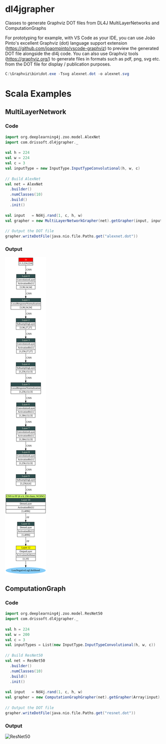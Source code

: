 # dl4jgrapher
Classes to generate Graphviz DOT files from DL4J MultiLayerNetworks and ComputationGraphs

For prototyping for example, with VS Code as your IDE, you can use João Pinto's excellent Graphviz (dot) language support extension (https://github.com/joaompinto/vscode-graphviz) to preview the generated DOT file alongside the dl4j code. You can also use Graphviz tools (https://graphviz.org/) to generate files in formats such as pdf, png, svg etc. from the DOT file for display / publication purposes.

```powershell
C:\Graphviz\bin\dot.exe -Tsvg alexnet.dot -o alexnet.svg
```

# Scala Examples

## MultiLayerNetwork

### Code

```scala
import org.deeplearning4j.zoo.model.AlexNet
import com.drissoft.dl4jgrapher._

val h = 224
val w = 224
val c = 3
val inputType = new InputType.InputTypeConvolutional(h, w, c)

// Build AlexNet
val net = AlexNet
  .builder()
  .numClasses(10)
  .build()
  .init()

val input   = Nd4j.rand(1, c, h, w)
val grapher = new MultiLayerNetworkGrapher(net).getGrapher(input, inputType)

// Output the DOT file
grapher.writeDotFile(java.nio.file.Paths.get("alexnet.dot"))
```

### Output
![AlexNet](./alexnet.svg)

## ComputationGraph

### Code

```scala
import org.deeplearning4j.zoo.model.ResNet50
import com.drissoft.dl4jgrapher._

val h = 224
val w = 200
val c = 3
val inputTypes = List(new InputType.InputTypeConvolutional(h, w, c))

// Build ResNet50
val net = ResNet50
  .builder()
  .numClasses(10)
  .build()
  .init()

val input   = Nd4j.rand(1, c, h, w)
val grapher = new ComputationGraphGrapher(net).getGrapher(Array(input), inputTypes)

// Output the DOT file
grapher.writeDotFile(java.nio.file.Paths.get("resnet.dot"))
```

### Output
![ResNet50](./resnet.svg)